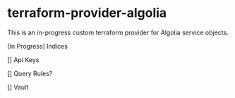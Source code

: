 # terraform-provider-algolia
This is an in-progress custom terraform provider for Algolia service objects.

[In Progress] Indices

[] Api Keys

[] Query Rules?

[] Vault

